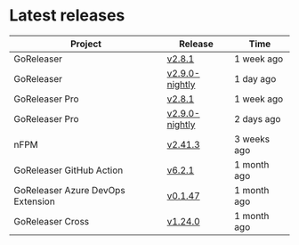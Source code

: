 # Latest releases

| Project                           | Release                                                                                         | Time        |
| --------------------------------- | ----------------------------------------------------------------------------------------------- | ----------- |
| GoReleaser | [v2.8.1](https://github.com/goreleaser/goreleaser/releases/tag/v2.8.1) | 1 week ago |
| GoReleaser | [v2.9.0-nightly](https://github.com/goreleaser/goreleaser/releases/tag/nightly) | 1 day ago |
| GoReleaser Pro | [v2.8.1](https://github.com/goreleaser/goreleaser-pro/releases/tag/v2.8.1) | 1 week ago |
| GoReleaser Pro | [v2.9.0-nightly](https://github.com/goreleaser/goreleaser-pro/releases/tag/nightly) | 2 days ago |
| nFPM | [v2.41.3](https://github.com/goreleaser/nfpm/releases/tag/v2.41.3) | 3 weeks ago |
| GoReleaser GitHub Action | [v6.2.1](https://github.com/goreleaser/goreleaser-action/releases/tag/v6.2.1) | 1 month ago |
| GoReleaser Azure DevOps Extension | [v0.1.47](https://github.com/goreleaser/goreleaser-azure-devops-extension/releases/tag/v0.1.47) | 1 month ago |
| GoReleaser Cross | [v1.24.0](https://github.com/goreleaser/goreleaser-cross/releases/tag/v1.24.0) | 1 month ago |
